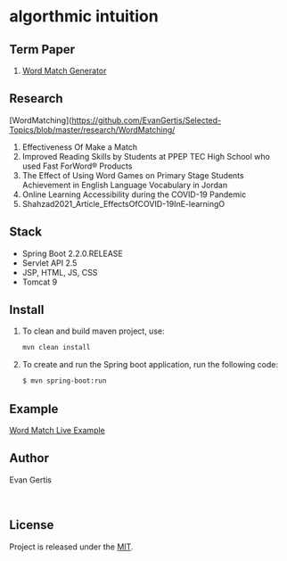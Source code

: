 
# algorthmic intuition

## Term Paper
1. [Word Match Generator](https://github.com/EvanGertis/Selected-Topics/blob/master/paper/Word_Match_Generator_Thesis_3rd_draft.pdf)

## Research
[WordMatching](https://github.com/EvanGertis/Selected-Topics/blob/master/research/WordMatching/
1. Effectiveness Of Make a Match
2. Improved Reading Skills by Students at PPEP TEC High School who  used Fast ForWord® Products
3. The Effect of Using Word Games on Primary Stage Students Achievement in English Language Vocabulary in Jordan
4. Online Learning Accessibility during the COVID-19 Pandemic
5. Shahzad2021_Article_EffectsOfCOVID-19InE-learningO

## Stack
- Spring Boot 2.2.0.RELEASE
- Servlet API 2.5
- JSP, HTML, JS, CSS
- Tomcat 9

## Install
1. To clean and build maven project, use:
    ```bash
    mvn clean install
    ```
2. To create and run the Spring boot application, run the following code:
    ```bash
    $ mvn spring-boot:run
    ```
## Example
[Word Match Live Example](https://liveexample.pearsoncmg.com/wordmatch/Section5_2.html)
## Author
Evan Gertis

<br>

## License
Project is released under the [MIT](https://en.wikipedia.org/wiki/MIT_License).
